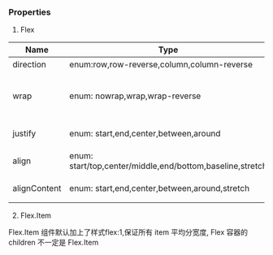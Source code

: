 ### Properties

1. Flex

Name | Type | Default | Description 
--------- | ------------- | ------------- | -------------
direction |	enum:row,row-reverse,column,column-reverse	| row |	项目的排列方向.
wrap	| enum: nowrap,wrap,wrap-reverse|	nowrap	|子元素的换行方式，可选nowrap,wrap,wrap-reverse
justify|	enum: start,end,center,between,around|'start'|	子元素在主轴上的对齐方式.
align|	enum: start/top,center/middle,end/bottom,baseline,stretch	|center |		子元素在交叉轴上的对齐方式.
alignContent|	enum: start,end,center,between,around,stretch|	'stretch'	|有多根轴线时的对齐方式

2. Flex.Item

Flex.Item 组件默认加上了样式flex:1,保证所有 item 平均分宽度, Flex 容器的 children 不一定是 Flex.Item
